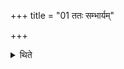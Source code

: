 +++
title = "01 ततः सम्भार्यम्"

+++

<details><summary>थिते</summary>

ततः सम्भार्यम् १
</details>
